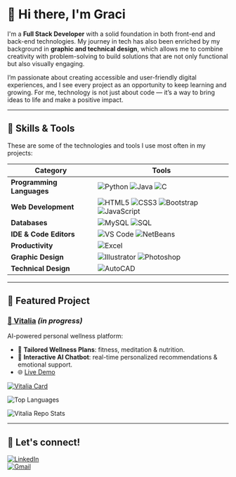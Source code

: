 # 🌸 Hi there, I'm Graci  

I'm a **Full Stack Developer** with a solid foundation in both front-end and back-end technologies. My journey in tech has also been enriched by my background in **graphic and technical design**, which allows me to combine creativity with problem-solving to build solutions that are not only functional but also visually engaging.  

I’m passionate about creating accessible and user-friendly digital experiences, and I see every project as an opportunity to keep learning and growing. For me, technology is not just about code — it’s a way to bring ideas to life and make a positive impact.  

---

## 🍓 Skills & Tools  

These are some of the technologies and tools I use most often in my projects:

| Category         | Tools |
|---------------------|----------|
| **Programming Languages**       | ![Python](https://img.shields.io/badge/Python-3776AB?style=for-the-badge&logo=python&logoColor=white) ![Java](https://img.shields.io/badge/Java-ED8B00?style=for-the-badge&logo=java&logoColor=white) ![C](https://img.shields.io/badge/C-00599C?style=for-the-badge&logo=c&logoColor=white) |
| **Web Development**         | ![HTML5](https://img.shields.io/badge/HTML5-E34F26?style=for-the-badge&logo=html5&logoColor=white) ![CSS3](https://img.shields.io/badge/CSS3-1572B6?style=for-the-badge&logo=css3&logoColor=white) ![Bootstrap](https://img.shields.io/badge/Bootstrap-7952B3?style=for-the-badge&logo=bootstrap&logoColor=white) ![JavaScript](https://img.shields.io/badge/JavaScript-F7DF1E?style=for-the-badge&logo=javascript&logoColor=black) |
| **Databases**       | ![MySQL](https://img.shields.io/badge/MySQL-005C84?style=for-the-badge&logo=mysql&logoColor=white) ![SQL](https://img.shields.io/badge/SQL-336791?style=for-the-badge&logo=postgresql&logoColor=white) |
| **IDE & Code Editors**      | ![VS Code](https://img.shields.io/badge/VS%20Code-007ACC?style=for-the-badge&logo=visual-studio-code&logoColor=white) ![NetBeans](https://img.shields.io/badge/NetBeans-1B6AC6?style=for-the-badge&logo=apachenetbeanside&logoColor=white) |
| **Productivity**    | ![Excel](https://img.shields.io/badge/Excel-217346?style=for-the-badge&logo=microsoft-excel&logoColor=white) |
| **Graphic Design**  | ![Illustrator](https://img.shields.io/badge/Illustrator-FF9A00?style=for-the-badge&logo=adobe-illustrator&logoColor=white) ![Photoshop](https://img.shields.io/badge/Photoshop-31A8FF?style=for-the-badge&logo=adobe-photoshop&logoColor=white) |
| **Technical Design**| ![AutoCAD](https://img.shields.io/badge/AutoCAD-E51050?style=for-the-badge&logo=autodesk&logoColor=white) |

---

## 🌻 Featured Project  

### [🌷 Vitalia](https://github.com/gracimarch/Vitalia) *(in progress)*  
AI-powered personal wellness platform:  
- 🧘 **Tailored Wellness Plans**: fitness, meditation & nutrition.  
- 🤖 **Interactive AI Chatbot**: real-time personalized recommendations & emotional support.  
- 🌐 [Live Demo](https://vitalia-selfcare.vercel.app)  

[![Vitalia Card](https://github-readme-stats.vercel.app/api/pin/?username=gracimarch&repo=Vitalia&theme=radical)](https://github.com/gracimarch/Vitalia)

![Top Languages](https://github-readme-stats.vercel.app/api/top-langs/?username=gracimarch&repo=Vitalia&layout=compact&theme=radical)

![Vitalia Repo Stats](https://github-readme-stats.vercel.app/api/pin/?username=gracimarch&repo=Vitalia&theme=radical)

---

## 🧁 Let's connect!  

[![LinkedIn](https://img.shields.io/badge/LinkedIn-0A66C2?style=for-the-badge&logo=linkedin&logoColor=white)](https://www.linkedin.com/in/gracimarch/)  
[![Gmail](https://img.shields.io/badge/Email-D14836?style=for-the-badge&logo=gmail&logoColor=white)](mailto:gracianamarch1@gmail.com)
